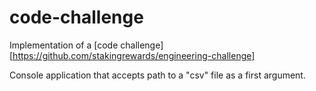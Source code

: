 # code-challenge

Implementation of a [code challenge][https://github.com/stakingrewards/engineering-challenge]

Console application that accepts path to a "csv" file as a first argument.
